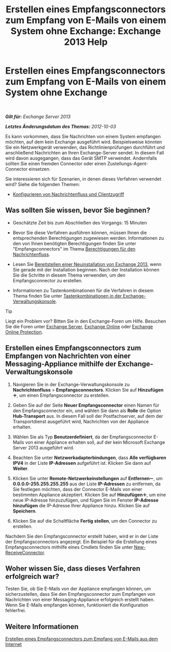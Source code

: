 ﻿---
title: 'Erstellen eines Empfangsconnectors zum Empfang von E-Mails von einem System ohne Exchange: Exchange 2013 Help'
TOCTitle: Erstellen eines Empfangsconnectors zum Empfang von E-Mails von einem System ohne Exchange
ms:assetid: 85f0864a-6502-49db-8804-16755a7292b4
ms:mtpsurl: https://technet.microsoft.com/de-de/library/JJ657467(v=EXCHG.150)
ms:contentKeyID: 50476087
ms.date: 04/24/2018
mtps_version: v=EXCHG.150
ms.translationtype: HT
---

# Erstellen eines Empfangsconnectors zum Empfang von E-Mails von einem System ohne Exchange

 

_**Gilt für:** Exchange Server 2013_

_**Letztes Änderungsdatum des Themas:** 2012-10-03_

Es kann vorkommen, dass Sie Nachrichten von einem System empfangen möchten, auf dem kein Exchange ausgeführt wird. Beispielsweise könnten Sie ein Netzwerkgerät verwenden, das Richtlinienprüfungen durchführt und anschließend Nachrichten an Ihren Exchange-Server sendet. In diesem Fall wird davon ausgegangen, dass das Gerät SMTP verwendet. Andernfalls sollten Sie einen fremden Connector oder einen Zustellungs-Agent-Connector einsetzen.

Sie interessieren sich für Szenarien, in denen dieses Verfahren verwendet wird? Siehe die folgenden Themen:

  - [Konfigurieren von Nachrichtenfluss und Clientzugriff](configure-mail-flow-and-client-access-exchange-2013-help.md)

## Was sollten Sie wissen, bevor Sie beginnen?

  - Geschätzte Zeit bis zum Abschließen des Vorgangs: 15 Minuten

  - Bevor Sie diese Verfahren ausführen können, müssen Ihnen die entsprechenden Berechtigungen zugewiesen werden. Informationen zu den von Ihnen benötigten Berechtigungen finden Sie unter "Empfangsconnectors" im Thema [Berechtigungen für den Nachrichtenfluss](mail-flow-permissions-exchange-2013-help.md).

  - Lesen Sie [Bereitstellen einer Neuinstallation von Exchange 2013](deploy-a-new-installation-of-exchange-2013-exchange-2013-help.md), wenn Sie gerade mit der Installation beginnen. Nach der Installation können Sie die Schritte in diesem Thema verwenden, um den Empfangsconnector zu erstellen.

  - Informationen zu Tastenkombinationen für die Verfahren in diesem Thema finden Sie unter [Tastenkombinationen in der Exchange-Verwaltungskonsole](keyboard-shortcuts-in-the-exchange-admin-center-exchange-online-protection-help.md).


> [!TIP]
> Liegt ein Problem vor? Bitten Sie in den Exchange-Foren um Hilfe. Besuchen Sie die Foren unter <A href="https://go.microsoft.com/fwlink/p/?linkid=60612">Exchange Server</A>, <A href="https://go.microsoft.com/fwlink/p/?linkid=267542">Exchange Online</A> oder <A href="https://go.microsoft.com/fwlink/p/?linkid=285351">Exchange Online Protection</A>.



## Erstellen eines Empfangsconnectors zum Empfangen von Nachrichten von einer Messaging-Appliance mithilfe der Exchange-Verwaltungskonsole

1.  Navigieren Sie in der Exchange-Verwaltungskonsole zu **Nachrichtenfluss** \> **Empfangsconnectors**. Klicken Sie auf **Hinzufügen**![Hinzufügen (Symbol)](images/JJ218640.c1e75329-d6d7-4073-a27d-498590bbb558(EXCHG.150).gif "Hinzufügen (Symbol)"), um einen Empfangsconnector zu erstellen.

2.  Geben Sie auf der Seite **Neuer Empfangsconnector** einen Namen für den Empfangsconnector ein, und wählen Sie dann als **Rolle** die Option **Hub-Transport** aus. In diesem Fall soll der Postfachserver, auf dem der Transportdienst ausgeführt wird, Nachrichten von der Appliance erhalten.

3.  Wählen Sie als Typ **Benutzerdefiniert**, da der Empfangsconnector E-Mails von einer Appliance erhalten soll, auf der kein Microsoft Exchange Server 2013 ausgeführt wird.

4.  Beachten Sie unter **Netzwerkadapterbindungen**, dass **Alle verfügbaren IPV4** in der Liste **IP-Adressen** aufgeführt ist. Klicken Sie dann auf **Weiter**.

5.  Klicken Sie unter **Remote-Netzwerkeinstellungen** auf **Entfernen**![Entfernen (Symbol)](images/JJ657492.479b6ced-8d64-4277-a725-f17fea202b28(EXCHG.150).gif "Entfernen (Symbol)"), um **0.0.0.0-255.255.255.255** aus der Liste **IP-Adressen** zu entfernen, da Sie festlegen möchten, dass der Connector E-Mails von einer bestimmten Appliance akzeptiert. Klicken Sie auf **Hinzufügen**![Hinzufügen (Symbol)](images/JJ218640.c1e75329-d6d7-4073-a27d-498590bbb558(EXCHG.150).gif "Hinzufügen (Symbol)"), um eine neue IP-Adresse hinzuzufügen, und fügen Sie im Fenster **IP-Adresse hinzufügen** die IP-Adresse Ihrer Appliance hinzu. Klicken Sie auf **Speichern**.

6.  Klicken Sie auf die Schaltfläche **Fertig stellen**, um den Connector zu erstellen.

Nachdem Sie den Empfangsconnector erstellt haben, wird er in der Liste der Empfangsconnectors angezeigt. Ein Beispiel für die Erstellung eines Empfangsconnectors mithilfe eines Cmdlets finden Sie unter [New-ReceiveConnector](https://technet.microsoft.com/de-de/library/bb125139\(v=exchg.150\)).

## Woher wissen Sie, dass dieses Verfahren erfolgreich war?

Testen Sie, ob Sie E-Mails von der Appliance empfangen können, um sicherzustellen, dass Sie den Empfangsconnector zum Empfangen von Nachrichten von einer Messaging-Appliance erfolgreich erstellt haben. Wenn Sie E-Mails empfangen können, funktioniert die Konfiguration fehlerfrei.

## Weitere Informationen

[Erstellen eines Empfangsconnectors zum Empfang von E-Mails aus dem Internet](create-a-receive-connector-to-receive-email-from-the-internet-exchange-2013-help.md)

